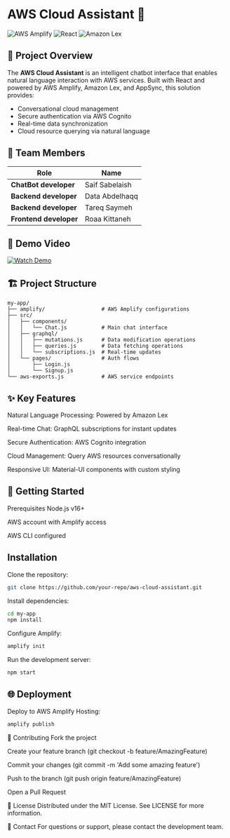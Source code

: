 # AWS Cloud Assistant 🤖

![AWS Amplify](https://img.shields.io/badge/AWS_Amplify-FF9900?style=for-the-badge&logo=amazon-aws&logoColor=white)
![React](https://img.shields.io/badge/React-20232A?style=for-the-badge&logo=react&logoColor=61DAFB)
![Amazon Lex](https://img.shields.io/badge/Amazon_Lex-FF9900?style=for-the-badge&logo=amazon-aws&logoColor=white)

## 📌 Project Overview

The **AWS Cloud Assistant** is an intelligent chatbot interface that enables natural language interaction with AWS services. Built with React and powered by AWS Amplify, Amazon Lex, and AppSync, this solution provides:

- Conversational cloud management
- Secure authentication via AWS Cognito
- Real-time data synchronization
- Cloud resource querying via natural language

## 👥 Team Members

| Role | Name |
|------|------|
| **ChatBot developer** | Saif Sabelaish |
| **Backend developer** | Data Abdelhaqq |
| **Backend developer** | Tareq Saymeh |
| **Frontend developer** | Roaa Kittaneh |

## 🎥 Demo Video
[![Watch Demo](https://img.shields.io/badge/Watch-Demo-blue?style=for-the-badge)](https://drive.google.com/file/d/1uBwJec8nIYdrihbrcl-5nmjWHOdAzMQr/view?usp=sharing)

## 🏗️ Project Structure

```plaintext
my-app/
├── amplify/                  # AWS Amplify configurations
├── src/
│   ├── components/
│   │   └── Chat.js           # Main chat interface
│   ├── graphql/
│   │   ├── mutations.js      # Data modification operations
│   │   ├── queries.js        # Data fetching operations
│   │   └── subscriptions.js  # Real-time updates
│   └── pages/                # Auth flows
│       ├── Login.js
│       └── Signup.js
└── aws-exports.js            # AWS service endpoints
```

## ✨ Key Features
Natural Language Processing: Powered by Amazon Lex

Real-time Chat: GraphQL subscriptions for instant updates

Secure Authentication: AWS Cognito integration

Cloud Management: Query AWS resources conversationally

Responsive UI: Material-UI components with custom styling

## 🚀 Getting Started
Prerequisites
Node.js v16+

AWS account with Amplify access

AWS CLI configured

## Installation
Clone the repository:

```bash
git clone https://github.com/your-repo/aws-cloud-assistant.git
```

Install dependencies:

```bash
cd my-app
npm install
```

Configure Amplify:

```bash
amplify init
```
Run the development server:

```bash
npm start
```
## 🌐 Deployment
Deploy to AWS Amplify Hosting:

```bash
amplify publish
```

🤝 Contributing
Fork the project

Create your feature branch (git checkout -b feature/AmazingFeature)

Commit your changes (git commit -m 'Add some amazing feature')

Push to the branch (git push origin feature/AmazingFeature)

Open a Pull Request

📄 License
Distributed under the MIT License. See LICENSE for more information.

📧 Contact
For questions or support, please contact the development team.
